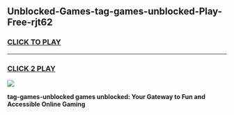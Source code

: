 
## Unblocked-Games-tag-games-unblocked-Play-Free-rjt62
<h3>
<a href="https://premium76.site?title=tag-games-unblocked&ref=09A">CLICK TO PLAY</a></h3>
<hr>

<h3>
<a href="https://premium76.site?title=tag-games-unblocked&ref=09A">CLICK 2 PLAY</a>
  
</h3>

<a href="https://premium76.site?title=tag-games-unblocked&ref=09A"><img src="https://clearcache.store/games.png"></a>


**tag-games-unblocked games unblocked: Your Gateway to Fun and Accessible Online Gaming**
